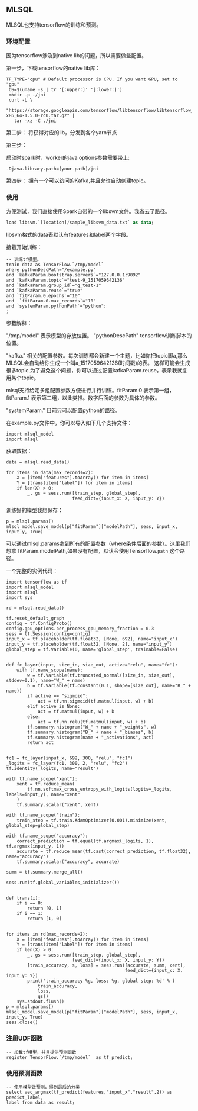 ## MLSQL

MLSQL也支持tensorflow的训练和预测。

### 环境配置

因为tensorflow涉及到native lib的问题，所以需要做些配置。

第一步，下载tensorflow的native lib库：

```
TF_TYPE="cpu" # Default processor is CPU. If you want GPU, set to "gpu"
 OS=$(uname -s | tr '[:upper:]' '[:lower:]')
 mkdir -p ./jni
 curl -L \
   "https://storage.googleapis.com/tensorflow/libtensorflow/libtensorflow_jni-${TF_TYPE}-${OS}-x86_64-1.5.0-rc0.tar.gz" |
   tar -xz -C ./jni
```


第二步： 将获得对应的lib，分发到各个yarn节点


第三步：

启动时spark时，worker的java options参数需要带上:

```
-Djava.library.path=[your-path]/jni
```


第四步： 拥有一个可以访问的Kafka,并且允许自动创建topic。

### 使用

方便测试，我们直接使用Spark自带的一个libsvm文件。我省去了路径。

```sql
load libsvm.`[location]/sample_libsvm_data.txt` as data;

```

libsvm格式的data表默认有features和label两个字段。

接着开始训练：

```
-- 训练tf模型。
train data as TensorFlow.`/tmp/model` 
where pythonDescPath="/example.py"
and `kafkaParam.bootstrap.servers`="127.0.0.1:9092"
and `kafkaParam.topic`="test-9_1517059642136"
and `kafkaParam.group_id`="g_test-1"
and `kafkaParam.reuse`="true"
and `fitParam.0.epochs`="10"
and  `fitParam.0.max_records`="10"
and `systemParam.pythonPath`="python";
;
```

参数解释：

"/tmp/model" 表示模型的存放位置。
"pythonDescPath" tensorflow训练脚本的位置。

"kafka." 相关的配置参数。每次训练都会新建一个主题，比如你把topic脚a,那么MLSQL会自动给你生成一个叫a_1517059642136(时间戳)的表。
这样可能会生成很多topic,为了避免这个问题，你可以通过配置kafkaParam.reuse，表示我就复用某个topic。

mlsql支持给定多组配置参数方便进行并行训练。fitParam.0 表示第一组，fitParam.1 表示第二组，以此类推。数字后面的参数为具体的参数。

"systemParam." 目前只可以配置python的路径。


在example.py文件中，你可以导入如下几个支持文件：

```
import mlsql_model
import mlsql

```

获取数据：

```
data = mlsql.read_data()

for items in data(max_records=2):
    X = [item["features"].toArray() for item in items]
    Y = [trans(item["label"]) for item in items]
    if len(X) > 0:
        _, gs = sess.run([train_step, global_step],
                         feed_dict={input_x: X, input_y: Y})
```


训练好的模型我想保存：

```
p = mlsql.params()
mlsql_model.save_model(p["fitParam"]["modelPath"], sess, input_x, input_y, True)
```

可以通过mlsql.params拿到所有的配置参数（where条件后面的参数）。这里我们想拿 fitParam.modelPath,如果没有配置，默认会使用Tensorflow.`path`
这个路径。

一个完整的实例代码：

```
import tensorflow as tf
import mlsql_model
import mlsql
import sys

rd = mlsql.read_data()

tf.reset_default_graph
config = tf.ConfigProto()
config.gpu_options.per_process_gpu_memory_fraction = 0.3
sess = tf.Session(config=config)
input_x = tf.placeholder(tf.float32, [None, 692], name="input_x")
input_y = tf.placeholder(tf.float32, [None, 2], name="input_y")
global_step = tf.Variable(0, name='global_step', trainable=False)


def fc_layer(input, size_in, size_out, active="relu", name="fc"):
    with tf.name_scope(name):
        w = tf.Variable(tf.truncated_normal([size_in, size_out], stddev=0.1), name="W_" + name)
        b = tf.Variable(tf.constant(0.1, shape=[size_out], name="B_" + name))
        if active == "sigmoid":
            act = tf.nn.sigmoid(tf.matmul(input, w) + b)
        elif active is None:
            act = tf.matmul(input, w) + b
        else:
            act = tf.nn.relu(tf.matmul(input, w) + b)
        tf.summary.histogram("W_" + name + "_weights", w)
        tf.summary.histogram("B_" + name + "_biases", b)
        tf.summary.histogram(name + "_activations", act)
        return act


fc1 = fc_layer(input_x, 692, 300, "relu", "fc1")
_logits = fc_layer(fc1, 300, 2, "relu", "fc2")
tf.identity(_logits, name="result")

with tf.name_scope("xent"):
    xent = tf.reduce_mean(
        tf.nn.softmax_cross_entropy_with_logits(logits=_logits, labels=input_y), name="xent"
    )
    tf.summary.scalar("xent", xent)

with tf.name_scope("train"):
    train_step = tf.train.AdamOptimizer(0.001).minimize(xent, global_step=global_step)

with tf.name_scope("accuracy"):
    correct_prediction = tf.equal(tf.argmax(_logits, 1), tf.argmax(input_y, 1))
    accurate = tf.reduce_mean(tf.cast(correct_prediction, tf.float32), name="accuracy")
    tf.summary.scalar("accuracy", accurate)

summ = tf.summary.merge_all()

sess.run(tf.global_variables_initializer())


def trans(i):
    if i == 0:
        return [0, 1]
    if i == 1:
        return [1, 0]


for items in rd(max_records=2):
    X = [item["features"].toArray() for item in items]
    Y = [trans(item["label"]) for item in items]
    if len(X) > 0:
        _, gs = sess.run([train_step, global_step],
                         feed_dict={input_x: X, input_y: Y})
        [train_accuracy, s, loss] = sess.run([accurate, summ, xent],
                                             feed_dict={input_x: X, input_y: Y})
        print('train_accuracy %g, loss: %g, global step: %d' % (
            train_accuracy,
            loss,
            gs))
    sys.stdout.flush()
p = mlsql.params()
mlsql_model.save_model(p["fitParam"]["modelPath"], sess, input_x, input_y, True)
sess.close()

```

### 注册UDF函数

```
-- 加载tf模型，并且提供预测函数
register TensorFlow.`/tmp/model`  as tf_predict;
```

### 使用预测函数

```
-- 使用模型做预测，得到最后的分类
select vec_argmax(tf_predict(features,"input_x","result",2)) as predict_label,
label from data as result;
```


